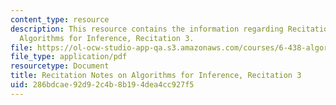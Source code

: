 ```yaml
---
content_type: resource
description: This resource contains the information regarding Recitation Notes on
  Algorithms for Inference, Recitation 3.
file: https://ol-ocw-studio-app-qa.s3.amazonaws.com/courses/6-438-algorithms-for-inference-fall-2014/286bdcae92d92c4b8b194dea4cc927f5_MIT6_438F14_rec3.pdf
file_type: application/pdf
resourcetype: Document
title: Recitation Notes on Algorithms for Inference, Recitation 3
uid: 286bdcae-92d9-2c4b-8b19-4dea4cc927f5
---
```

